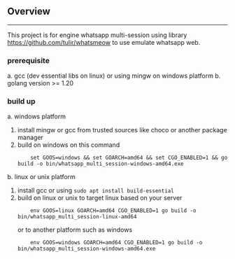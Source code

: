 ## Overview
---
This project is for engine whatsapp multi-session using library https://github.com/tulir/whatsmeow to use emulate whatsapp web.

### prerequisite
a. gcc (dev essential libs on linux) or using mingw on windows platform
b. golang version >= 1.20

### build up
a. windows platform
1. install mingw or gcc from trusted sources like choco or another package manager
2. build on windows on this command
   ```shell
       set GOOS=windows && set GOARCH=amd64 && set CGO_ENABLED=1 && go build -o bin/whatsapp_multi_session-windows-amd64.exe
   ```
b. linux or unix platform
1. install gcc or using `sudo apt install build-essential`
2. build on linux or unix to target linux based on your server
   ```shell
       env GOOS=linux GOARCH=amd64 CGO_ENABLED=1 go build -o bin/whatsapp_multi_session-linux-amd64
   ```
   or to another platform such as windows
   ```shell
       env GOOS=windows GOARCH=amd64 CGO_ENABLED=1 go build -o bin/whatsapp_multi_session-windows-amd64.exe
   ```
    
